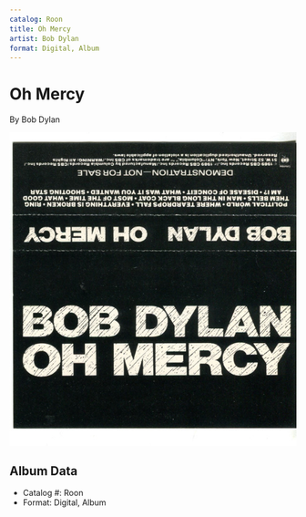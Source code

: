```yaml
---
catalog: Roon
title: Oh Mercy
artist: Bob Dylan
format: Digital, Album
---
```


# Oh Mercy

By Bob Dylan

![](../../assets/albumcovers/Bob_Dylan-Oh_Mercy.png)

## Album Data

- Catalog #: Roon
- Format: Digital, Album


